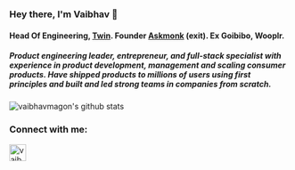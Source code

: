 ### Hey there, I'm Vaibhav 👋


#### Head Of Engineering, <a href="https://in.twinhealth.com">Twin</a>. Founder <a href="https://askmonk.ml">Askmonk</a> (exit). Ex Goibibo, Wooplr.</h3>

##### Product engineering leader, entrepreneur, and full-stack specialist with experience in product development, management and scaling consumer products. Have shipped products to millions of users using first principles and built and led strong teams in companies from scratch.

<div>
  
  ![vaibhavmagon's github stats](https://github-readme-stats.vercel.app/api?username=vaibhavmagon&show_icons=true&theme=dracula)
</div>
  <h3 align="left">Connect with me:</h3>
<p align="left">
    <a href="https://www.linkedin.com/in/vaibhavmagon/" target="_blank"><img align="center" src="https://cdn.jsdelivr.net/npm/simple-icons@3.0.1/icons/linkedin.svg" alt="vaibhavmagon" height="30" width="30" /></a>
    
</p>

<!--
**vaibhavmagon/vaibhavmagon** is a ✨ _special_ ✨ repository because its `README.md` (this file) appears on your GitHub profile.

Here are some ideas to get you started:

- 🔭 I’m currently working on ...
- 🌱 I’m currently learning ...
- 👯 I’m looking to collaborate on ...
- 🤔 I’m looking for help with ...
- 💬 Ask me about ...
- 📫 How to reach me: ...
- 😄 Pronouns: ...
- ⚡ Fun fact: ...
-->
